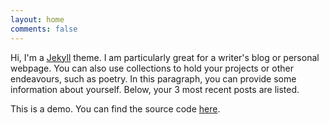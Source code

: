 ```yaml
---
layout: home
comments: false
---
```


Hi, I'm a [Jekyll](https://jekyllrb.com/) theme. I am particularly great for a writer's blog or personal webpage. You can also use collections to hold your projects or other endeavours, such as poetry. In this paragraph, you can provide some information about yourself. Below, your 3 most recent posts are listed. 

This is a demo. You can find the source code [here](https://github.com/lingxz/sparrow). 



